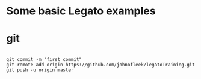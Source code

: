 # Some basic Legato examples

# git

```

git commit -m "first commit"
git remote add origin https://github.com/johnofleek/legatoTraining.git
git push -u origin master
```